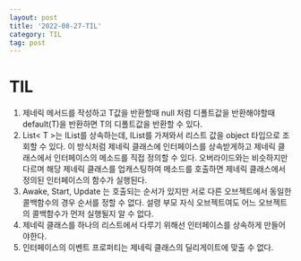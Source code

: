 ```yaml
---
layout: post
title: '2022-08-27-TIL'
category: TIL
tag: post
---
```


# TIL
1. 제네릭 메서드를 작성하고 T값을 반환할때 null 처럼 디폴트값을 반환해야할때 default(T)을 반환하면 T의 디폴트값을 반환할 수 있다.
2. List< T >는 IList를 상속하는데, IList를 가져와서 리스트 값을 object 타입으로 조회할 수 있다. 이 방식처럼 제네릭 클래스에 인터페이스를 상속받게하고 제네릭 클래스에서 인터페이스의 메소드를 직접 정의할 수 있다. 오버라이드와는 비슷하지만 다르며 해당 제네릭 클래스를 업캐스팅하여 메소드를 호출하면 제네릭 클래스에서 정의된 인터페이스의 함수가 실행된다.
3. Awake, Start, Update 는 호출되는 순서가 있지만
서로 다른 오브젝트에서 동일한 콜백함수의 경우 순서를 정할 수 없다. 설령 부모 자식 오브젝트여도 어느 오브젝트의 콜백함수가 먼저 실행될지 알 수 없다.
4. 제네릭 클래스를 하나의 리스트에서 다루기 위해선 인터페이스를 상속하게 만들어야한다.
5. 인터페이스의 이벤트 프로퍼티는 제네릭 클래스의 딜리게이트에 맞출 수 없다. 








